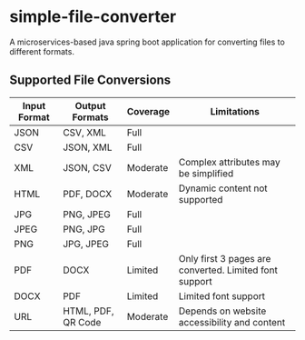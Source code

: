 # simple-file-converter
A microservices-based java spring boot application for converting files to different formats.

## Supported File Conversions

| Input Format | Output Formats         | Coverage  | Limitations                                              |
|--------------|------------------------|-----------|----------------------------------------------------------|
| JSON         | CSV, XML               | Full      |                                                          |
| CSV          | JSON, XML              | Full      |                                                          |
| XML          | JSON, CSV              | Moderate  | Complex attributes may be simplified                     |
| HTML         | PDF, DOCX              | Moderate  | Dynamic content not supported                            |
| JPG          | PNG, JPEG              | Full      |                                                          |
| JPEG         | PNG, JPG               | Full      |                                                          |
| PNG          | JPG, JPEG              | Full      |                                                          |
| PDF          | DOCX                   | Limited   | Only first 3 pages are converted. Limited font support   |
| DOCX         | PDF                    | Limited   | Limited font support                                     |
| URL          | HTML, PDF, QR Code     | Moderate  | Depends on website accessibility and content             |

